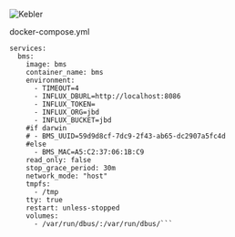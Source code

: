 ![Kebler](https://github.com/Sharkboy-j/jbd_bms_grafana/raw/main/grafana.png)

docker-compose.yml

```version: "2.1"
services:
  bms:
    image: bms
    container_name: bms
    environment:
      - TIMEOUT=4
      - INFLUX_DBURL=http://localhost:8086
      - INFLUX_TOKEN=
      - INFLUX_ORG=jbd
      - INFLUX_BUCKET=jbd
    #if darwin
    # - BMS_UUID=59d9d8cf-7dc9-2f43-ab65-dc2907a5fc4d
    #else
      - BMS_MAC=A5:C2:37:06:1B:C9
    read_only: false
    stop_grace_period: 30m
    network_mode: "host"
    tmpfs:
      - /tmp
    tty: true
    restart: unless-stopped
    volumes:
      - /var/run/dbus/:/var/run/dbus/```
